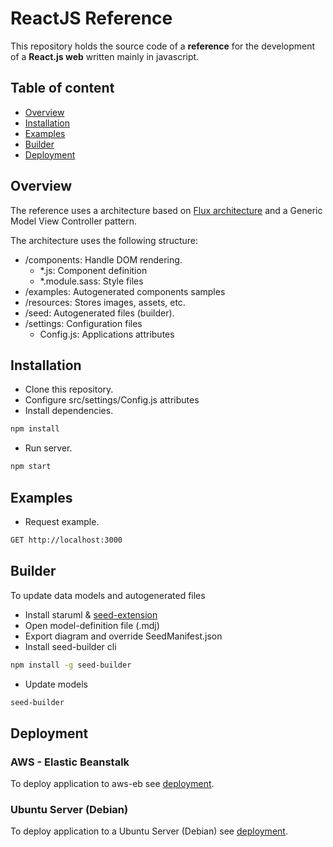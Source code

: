 # ReactJS Reference

This repository holds the source code of a **reference** for the development of a **React.js web** written mainly in javascript.

## Table of content

-   [Overview](#overview)
-   [Installation](#installation)
-   [Examples](#examples)
-   [Builder](#builder)
-   [Deployment](#deployment)


## Overview

The reference uses a architecture based on [Flux architecture](https://facebook.github.io/flux/docs/in-depth-overview.html) and a Generic Model View Controller pattern.

The architecture uses the following structure:

-   /components: Handle DOM rendering.
    -   *.js: Component definition
    -   *.module.sass: Style files
-   /examples: Autogenerated components samples
-   /resources: Stores images, assets, etc.
-   /seed: Autogenerated files (builder).
-   /settings: Configuration files
    -   Config.js: Applications attributes


## Installation

-   Clone this repository.
-   Configure src/settings/Config.js attributes
-   Install dependencies.
```bash
npm install
```

-   Run server.
```bash
npm start
```

## Examples

-   Request example. 
```bash
GET http://localhost:3000
```

## Builder

To update data models and autogenerated files

-   Install staruml & [seed-extension](https://github.com/erick-rivas/seed-staruml)
-   Open model-definition file (.mdj)
-   Export diagram and override SeedManifest.json
-   Install seed-builder cli
```bash
npm install -g seed-builder
```
-   Update models
```bash
seed-builder
``` 


## Deployment

### AWS - Elastic Beanstalk

To deploy application to aws-eb see [deployment](./bin/aws-eb/deployment.md).

### Ubuntu Server (Debian)

To deploy application to a Ubuntu Server (Debian) see [deployment](./bin/ubuntu/deployment.md).